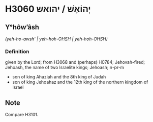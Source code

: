 # H3060 יְהוֹאָשׁ / יהואש

## Yᵉhôwʼâsh

_(yeh-ho-awsh' | yeh-hoh-OHSH | yeh-hoh-OHSH)_

### Definition

given by the Lord; from H3068 and (perhaps) H0784; Jehovah-fired; Jehoash, the name of two Israelite kings; Jehoash; n-pr-m

- son of king Ahaziah and the 8th king of Judah
- son of king Jehoahaz and the 12th king of the northern kingdom of Israel

## Note

Compare H3101.
